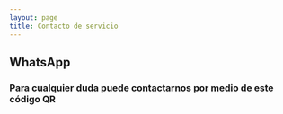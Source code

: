 ```yaml
---
layout: page
title: Contacto de servicio
---
```

## WhatsApp
### Para cualquier duda puede contactarnos por medio de este código QR 
